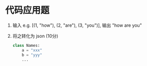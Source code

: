 # 代码应用题

1. 输入 e.g. [(1, "how"), (2, "are"), (3, "you")], 输出 "how are you"

2. 将之转化为 json (10分)

    ```python
    class Names:
        a = "xxx"
        b = "yyy"
        ...
    ```
